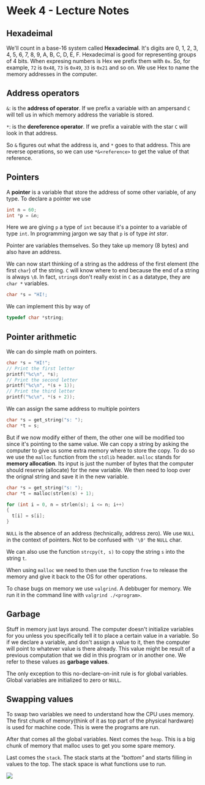 # Week 4 - Lecture Notes

## Hexadeimal

We'll count in a base-16 system called **Hexadecimal**. It's digits are 0, 1, 2, 3, 4, 5, 6, 7, 8, 9, A, B, C, D, E, F. Hexadecimal is good for representing groups of 4 bits. When expresing numbers is Hex we prefix them with `0x`. So, for example, `72` is `0x48`, `73` is `0x49`, `33` is `0x21` and so on. We use Hex to name the memory addresses in the computer. 

## Address operators

`&`: is the **address of operator**. If we prefix a variable with an ampersand `C` will tell us in which memory address the variable is stored.

`*`: is the **dereference operator**. If we prefix a vairable with the star `C` will look in that address.

So `&` figures out what the address is, and `*` goes to that address. This are reverse operations, so we can use `*&<reference>` to get the value of that reference.

## Pointers

A **pointer** is a variable that store the address of some other variable, of any type. To declare a pointer we use

``` c
int n = 60;
int *p = &n;
```

Here we are giving `p` a type of `int` because it's a pointer to a variable of type `int`. In programming jargon we say that `p` is of type *int star*.

Pointer are variables themselves. So they take up memory (8 bytes) and also have an address.

We can now start thinking of a string as the address of the first element (the first `char`) of the string. `C` will know where to end because the end of a string is always `\0`. In fact, `string`s don't really exist in `C` as a datatype, they are `char *` variables.

``` c
char *s = "HI!;
```

We can implement this by way of

``` c
typedef char *string;
```

## Pointer arithmetic

We can do simple math on pointers.

``` c
char *s = "HI!";
// Print the first letter
printf("%c\n", *s);
// Print the second letter
printf("%c\n", *(s + 1));
// Print the third letter
printf("%c\n", *(s + 2));
```

We can assign the same address to multiple pointers

```c 
char *s = get_string("s: ");
char *t = s;
```

 But if we now modify either of them, the other one will be modified too since it's pointing to the same value. We can copy a string by asking the computer to give us some extra memory where to store the copy. To do so we use the `malloc` function from the `stdlib` header. `malloc` stands for **memory allocation**. Its input is just the number of bytes that the computer should reserve (allocate) for the new variable. We then need to loop over the orignal string and save it in the new variable.

``` c
char *s = get_string("s: ");
char *t = malloc(strlen(s) + 1);

for (int i = 0, n = strlen(s); i <= n; i++)
{
  t[i] = s[i];
}
```

`NULL` is the absence of an address (technically, address zero). We use `NULL` in the context of pointers. Not to be confused with `'\0'` the `NULL` char.

We can also use the function `strcpy(t, s)` to copy the string `s` into the string `t`.

When using `malloc` we need to then use the function `free` to release the memory and give it back to the OS for other operations.

To chase bugs on memory we use `valgrind`. A debbuger for memory. We run it in the command line with `valgrind ./<program>`.

## Garbage

Stuff in memory just lays around. The computer doesn't initialize variables for you unless you specifically tell it to place a certain value in a variable. So if we declare a variable, and don't assign a value to it, then the computer will point to whatever value is there already. This value might be result of a previous computation that we did in this program or in another one. We refer to these values as **garbage values**.

The only exception to this no-declare-on-init rule is for global variables. Global variables are initialized to zero or `NULL`.

## Swapping values

To swap two variables we need to understand how the CPU uses memory. The first chunk of memory(think of it as top part of the physical hardware) is used for machine code. This is were the programs are run.

After that comes all the global variables. Next comes the `heap`. This is a big chunk of memory that malloc uses to get you some spare memory.

Last comes the `stack`. The stack starts at the *"bottom"* and starts filling in values to the top. The stack space is what functions use to run.

![]("week_4/lecture_notes/memory.png")


